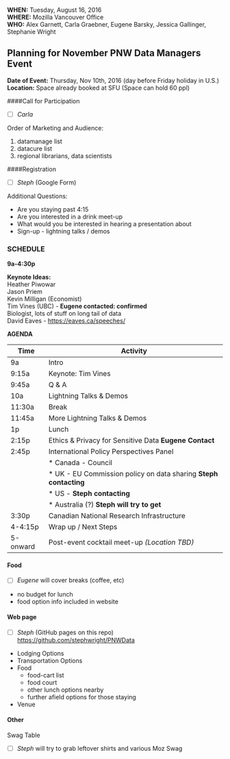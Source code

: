 **WHEN:** Tuesday, August 16, 2016  
**WHERE:** Mozilla Vancouver Office  
**WHO:** Alex Garnett, Carla Graebner, Eugene Barsky, Jessica Gallinger, Stephanie Wright

## Planning for November PNW Data Managers Event
**Date of Event:** Thursday, Nov 10th, 2016 (day before Friday holiday in U.S.)  
**Location:** Space already booked at SFU (Space can hold 60 ppl)

####Call for Participation
- [ ] *Carla*

Order of Marketing and Audience:  
1. datamanage list  
2. datacure list  
3. regional librarians, data scientists

####Registration
- [ ] *Steph* (Google Form)

Additional Questions:  
* Are you staying past 4:15
* Are you interested in a drink meet-up
* What would you be interested in hearing a presentation about
* Sign-up - lightning talks / demos

### SCHEDULE
**9a-4:30p**

**Keynote Ideas:**  
Heather Piwowar  
Jason Priem  
Kevin Milligan (Economist)  
Tim Vines (UBC) - **Eugene contacted: confirmed**  
Biologist, lots of stuff on long tail of data  
David Eaves - https://eaves.ca/speeches/

**AGENDA**  


| Time     | Activity |
|----------|----------|
| 9a       |   Intro       |
| 9:15a    |   Keynote: Tim Vines      |
| 9:45a    |   Q & A      |
| 10a    |   Lightning Talks & Demos        |
| 11:30a   |   Break       |
| 11:45a   |   More Lightning Talks & Demos       |
| 1p       |   Lunch       |
| 2:15p    |   Ethics & Privacy for Sensitive Data **Eugene Contact**        |
| 2:45p    |   International Policy Perspectives Panel       |
|          |     * Canada - Council         |
|          |     * UK - EU Commission policy on data sharing **Steph contacting**     |
|          |     * US - **Steph contacting**       |
|          |     * Australia (?) **Steph will try to get**     |
| 3:30p    |   Canadian National Research Infrastructure       |
| 4-4:15p  |   Wrap up / Next Steps       |
| 5-onward |   Post-event cocktail meet-up *(Location TBD)*     |

#### Food
- [ ] *Eugene* will cover breaks (coffee, etc)

* no budget for lunch
* food option info included in website

#### Web page
- [ ] *Steph* (GitHub pages on this repo)
https://github.com/stephwright/PNWData

* Lodging Options  
* Transportation Options  
* Food  
  * food-cart list  
  * food court  
  * other lunch options nearby
  * further afield options for those staying  
* Venue  

#### Other
Swag Table

- [ ] *Steph* will try to grab leftover shirts and various Moz Swag
